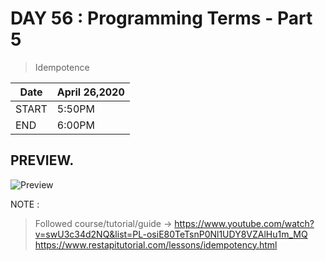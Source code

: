 # DAY 56 : Programming Terms - Part 5

> Idempotence


| Date | April 26,2020 |
| ------ | ------ |
| START | 5:50PM |
| END | 6:00PM |


## PREVIEW.
![Preview](Untitled.jpg)


NOTE : 
> Followed course/tutorial/guide -> https://www.youtube.com/watch?v=swU3c34d2NQ&list=PL-osiE80TeTsnP0Nl1UDY8VZAlHu1m_MQ
> https://www.restapitutorial.com/lessons/idempotency.html
